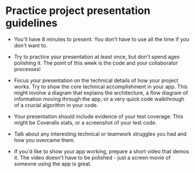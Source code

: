 # Practice project presentation guidelines

* You'll have 8 minutes to present.  You don't have to use all the time if you don't want to.

* Try to practice your presentation at least once, but don't spend ages polishing it.  The point of this week is the code and your collaborator processes!

* Focus your presentation on the technical details of how your project works.  Try to show the core technical accomplishment in your app.  This might involve a diagram that explains the architecture, a flow diagram of information moving through the app, or a very quick code walkthrough of a crucial algorithm in your code.

* Your presentation should include evidence of your test coverage.  This might be Coveralls stats, or a screenshot of your test code.

* Talk about any interesting technical or teamwork struggles you had and how you overcame them.

* If you'd like to show your app working, prepare a short video that demos it.  The video doesn't have to be polished - just a screen movie of someone using the app is great.
